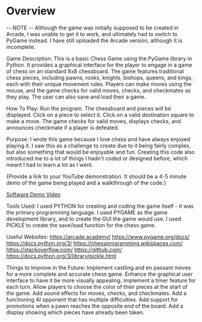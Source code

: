 # Overview

-- NOTE --
Although the game was initially supposed to be created in Arcade, I was unable to
get it to work, and ultimately had to switch to PyGame instead. I have still uploaded
the Arcade version, although it is incomplete.

Game Description:
This is a basic Chess Game using the PyGame library in Python. It provides a graphical interface for the player to engage in a game of chess on an standard 8x8 chessboard. The game features traditional chess pieces, including pawns, rooks, knights, bishops, queens, and kings, each with their unique movement rules. Players can make moves using the mouse, and the game checks for valid moves, checks, and checkmates as they play. The user can also save and load their a game.

How To Play:
Run the program.
The chessboard and pieces will be displayed.
Click on a piece to select it.
Click on a valid destination square to make a move.
The game checks for valid moves, displays checks, and announces checkmate if a player is defeated.

Purpose:
I wrote this game because I love chess and have always enjoyed playing it. I saw this as a challenge to create due to it being fairly complex, but also something that would be
enjoyable and fun. Creating this code also introduced me to a lot of things I hadn't coded or designed before, which meant I had to learn a lot as I went.

{Provide a link to your YouTube demonstration.  It should be a 4-5 minute demo of the game being played and a walkthrough of the code.}

[Software Demo Video](http://youtube.link.goes.here)

Tools Used:
I used PYTHON for creating and coding the game itself - it was the primary programming language.
I used PYGAME as the game development library, and to create the GUI the game would use.
I used PICKLE to create the save/load function for the chess game.

Useful Websites:
https://arcade.academy/
https://www.pygame.org/docs/
https://docs.python.org/3/
https://chessprogramming.wikispaces.com/
https://stackoverflow.com/
https://github.com/
https://docs.python.org/3/library/pickle.html

Things to Improve in the Future:
Implement castling and en passant moves for a more complete and accurate chess game.
Enhance the graphical user interface to have it be more visually appealing.
Implement a timer feature for each turn.
Allow players to choose the color of their pieces at the start of the game.
Add sound effects for moves, checks, and checkmates.
Add a functioning AI opponent that has multiple difficulties.
Add support for promotions when a pawn reaches the opposite end of the board.
Add a display showing which pieces have already been taken.
